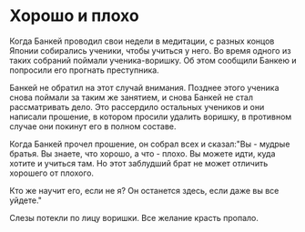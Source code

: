 # Хорошо и плохо

Когда Банкей проводил свои недели в медитации, с разных концов Японии собирались ученики, чтобы учиться у него. Во время одного из таких собраний поймали ученика-воришку. Об этом сообщили Банкею и попросили его прогнать преступника.

Банкей не обратил на этот случай внимания. Позднее этого ученика снова поймали за таким же занятием, и снова Банкей не стал рассматривать дело. Это рассердило остальных учеников и они написали прошение, в котором просили удалить воришку, в противном случае они покинут его в полном составе.

Когда Банкей прочел прошение, он собрал всех и сказал:"Вы - мудрые братья. Вы знаете, что хорошо, а что - плохо. Вы можете идти, куда хотите и учиться там. Но этот заблудший брат не может отличить хорошего от плохого.

Кто же научит его, если не я? Он останется здесь, если даже вы все уйдете."

Слезы потекли по лицу воришки. Все желание красть пропало.